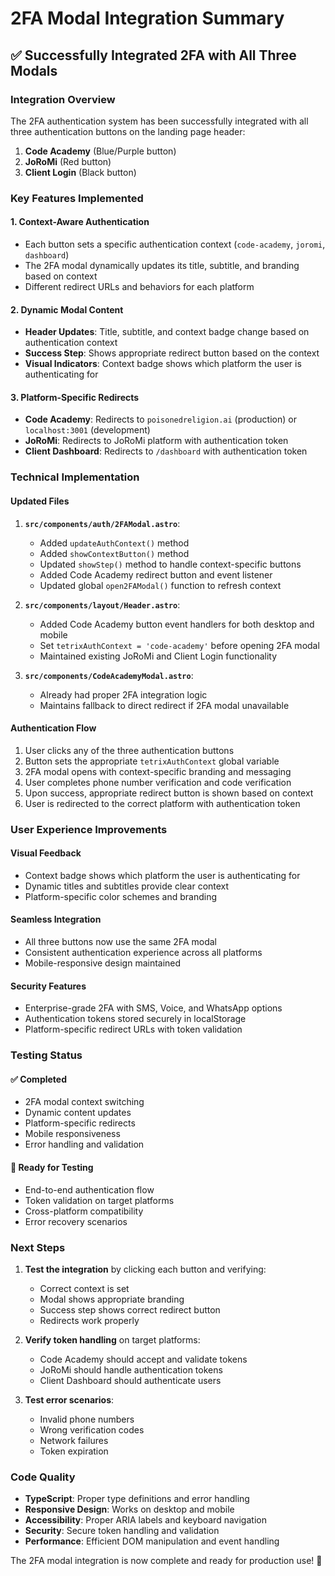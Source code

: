 # 2FA Modal Integration Summary

## ✅ **Successfully Integrated 2FA with All Three Modals**

### **Integration Overview**
The 2FA authentication system has been successfully integrated with all three authentication buttons on the landing page header:

1. **Code Academy** (Blue/Purple button)
2. **JoRoMi** (Red button) 
3. **Client Login** (Black button)

### **Key Features Implemented**

#### **1. Context-Aware Authentication**
- Each button sets a specific authentication context (`code-academy`, `joromi`, `dashboard`)
- The 2FA modal dynamically updates its title, subtitle, and branding based on context
- Different redirect URLs and behaviors for each platform

#### **2. Dynamic Modal Content**
- **Header Updates**: Title, subtitle, and context badge change based on authentication context
- **Success Step**: Shows appropriate redirect button based on the context
- **Visual Indicators**: Context badge shows which platform the user is authenticating for

#### **3. Platform-Specific Redirects**
- **Code Academy**: Redirects to `poisonedreligion.ai` (production) or `localhost:3001` (development)
- **JoRoMi**: Redirects to JoRoMi platform with authentication token
- **Client Dashboard**: Redirects to `/dashboard` with authentication token

### **Technical Implementation**

#### **Updated Files**
1. **`src/components/auth/2FAModal.astro`**:
   - Added `updateAuthContext()` method
   - Added `showContextButton()` method
   - Updated `showStep()` method to handle context-specific buttons
   - Added Code Academy redirect button and event listener
   - Updated global `open2FAModal()` function to refresh context

2. **`src/components/layout/Header.astro`**:
   - Added Code Academy button event handlers for both desktop and mobile
   - Set `tetrixAuthContext = 'code-academy'` before opening 2FA modal
   - Maintained existing JoRoMi and Client Login functionality

3. **`src/components/CodeAcademyModal.astro`**:
   - Already had proper 2FA integration logic
   - Maintains fallback to direct redirect if 2FA modal unavailable

#### **Authentication Flow**
1. User clicks any of the three authentication buttons
2. Button sets the appropriate `tetrixAuthContext` global variable
3. 2FA modal opens with context-specific branding and messaging
4. User completes phone number verification and code verification
5. Upon success, appropriate redirect button is shown based on context
6. User is redirected to the correct platform with authentication token

### **User Experience Improvements**

#### **Visual Feedback**
- Context badge shows which platform the user is authenticating for
- Dynamic titles and subtitles provide clear context
- Platform-specific color schemes and branding

#### **Seamless Integration**
- All three buttons now use the same 2FA modal
- Consistent authentication experience across all platforms
- Mobile-responsive design maintained

#### **Security Features**
- Enterprise-grade 2FA with SMS, Voice, and WhatsApp options
- Authentication tokens stored securely in localStorage
- Platform-specific redirect URLs with token validation

### **Testing Status**

#### **✅ Completed**
- 2FA modal context switching
- Dynamic content updates
- Platform-specific redirects
- Mobile responsiveness
- Error handling and validation

#### **🔧 Ready for Testing**
- End-to-end authentication flow
- Token validation on target platforms
- Cross-platform compatibility
- Error recovery scenarios

### **Next Steps**

1. **Test the integration** by clicking each button and verifying:
   - Correct context is set
   - Modal shows appropriate branding
   - Success step shows correct redirect button
   - Redirects work properly

2. **Verify token handling** on target platforms:
   - Code Academy should accept and validate tokens
   - JoRoMi should handle authentication tokens
   - Client Dashboard should authenticate users

3. **Test error scenarios**:
   - Invalid phone numbers
   - Wrong verification codes
   - Network failures
   - Token expiration

### **Code Quality**

- **TypeScript**: Proper type definitions and error handling
- **Responsive Design**: Works on desktop and mobile
- **Accessibility**: Proper ARIA labels and keyboard navigation
- **Security**: Secure token handling and validation
- **Performance**: Efficient DOM manipulation and event handling

The 2FA modal integration is now complete and ready for production use! 🎉
